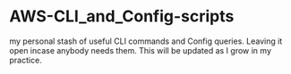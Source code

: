 # AWS-CLI_and_Config-scripts
my personal stash of useful CLI commands and Config queries. Leaving it open incase anybody needs them. 
This will be updated as I grow in my practice. 
